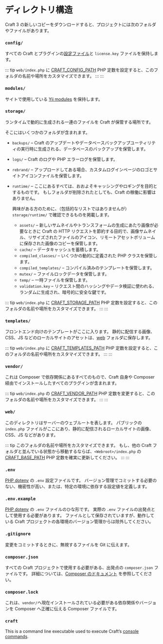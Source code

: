 # ディレクトリ構造

Craft 3 の新しいコピーをダウンロードすると、プロジェクトには次のフォルダやファイルがあります。

### `config/`

すべての Craft とプラグインの[設定ファイル](config/README.md)と `license.key` ファイルを保持します。

::: tip
`web/index.php` に [CRAFT_CONFIG_PATH](config/php-constants.md#craft-config-path) PHP 定数を設定すると、このフォルダの名前や場所をカスタマイズできます。 :::
:::

### `modules/`

サイトで使用している [Yii modules](https://www.yiiframework.com/doc/guide/2.0/en/structure-modules) を保持します。

### `storage/`

ランタイムで動的に生成される一連のファイルを Craft が保管する場所です。

そこにはいくつかのフォルダが含まれます。

- `backups/` – Craft のアップデートやデータベースバックアップユーティリティの実行時に生成される、データベースのバックアップを保管します。
- `logs/` – Craft のログや PHP エラーログを保管します。
- `rebrand/` – アップロードしてある場合、カスタムログインページのロゴとサイトアイコンファイルを保管します。
- `runtime/` – ここにあるすべては、おおよそキャッシングやロギングを目的とするものです。 もしフォルダが削除されたとしても、Craft の稼働に影響はありません。

  興味がある方のために、（包括的なリストではありませんが）`storage/runtime/` で確認できるものを掲載します。

  - `assets/` – 新しいサムネイルやトランスフォームの生成にあたり画像が必要なときに Craft の HTTP リクエストを節約する目的で、画像サムネイル、リサイズされたファイルのアイコン、リモートアセットボリュームに保存された画像のコピーを保管します。
  - `cache/` – データキャッシュを蓄積します。
  - `compiled_classes/` – いくつかの動的に定義された PHP クラスを保管します。
  - `compiled_templates/` – コンパイル済みのテンプレートを保管します。
  - `mutex/` – ファイルロックデータを保管します。
  - `temp/` – 一時ファイルを保管します。
  - `validation.key` – リクエスト間のハッシングやデータ検証に使われる、ランダムに生成され、暗号的に安全な鍵です。

::: tip
`web/index.php` に [CRAFT_STORAGE_PATH](config/php-constants.md#craft-storage-path) PHP 定数を設定すると、このフォルダの名前や場所をカスタマイズできます。 :::
:::

### `templates/`

フロントエンド向けのテンプレートがここに入ります。 静的に配信する画像、CSS、JS などのローカルサイトのアセットは、[web](directory-structure.md#web) フォルダに保存します。

::: tip
`web/index.php` に [CRAFT_TEMPLATES_PATH](config/php-constants.md#craft-templates-path) PHP 定数を設定すると、このフォルダの名前や場所をカスタマイズできます。 :::
:::

### `vendor/`

これは Composer で依存関係にあるすべてのもので、Craft 自身や Composer 経由でインストールしたすべてのプラグインが含まれます。

::: tip
`web/index.php` の [CRAFT_VENDOR_PATH](config/php-constants.md#craft-vendor-path) PHP 定数を変更すると、このフォルダの名前や場所をカスタマイズできます。 :::
:::

### `web/`

このディレクトリはサーバーのウェブルートを表します。 パブリックの `index.php` ファイルがここにあり、静的に配信されるローカルサイトの画像、CSS、JS などがあります。

::: tip
このフォルダの名前や場所をカスタマイズできます。 もし、他の Craft フォルダと並んでいる状態から移動するならば、`<Webroot>/index.php` の [CRAFT_BASE_PATH](config/php-constants.md#craft-vendor-path) PHP 定数を確実に更新してください。 :::
:::

### `.env`

[PHP dotenv](https://github.com/vlucas/phpdotenv) の `.env` 設定ファイルです。 バージョン管理でコミットする必要のない、機密性が高い、または、特定の環境に依存する設定値を定義します。

### `.env.example`

[PHP dotenv](https://github.com/vlucas/phpdotenv) の `.env` ファイルのひな形です。 実際の `.env` ファイルの出発点として使用する必要があります。 ファイルとして保存されていますが、動作している Craft プロジェクトの各環境のバージョン管理からは除外してください。

### `.gitignore`

変更をコミットするときに、無視するファイルを Git に伝えます。

### `composer.json`

すべての Craft プロジェクトで使用する必要がある、出発点の `composer.json` ファイルです。 詳細については、[Composer のドキュメント](https://getcomposer.org/doc/04-schema.md) を参照してください。

### `composer.lock`

これは、`vendor/`へ現在インストールされている必要がある依存関係やバージョンを Composer へ正確に伝える Composer ファイルです。

### `craft`

This is a command line executable used to execute Craft’s [console commands](console-commands.md).
